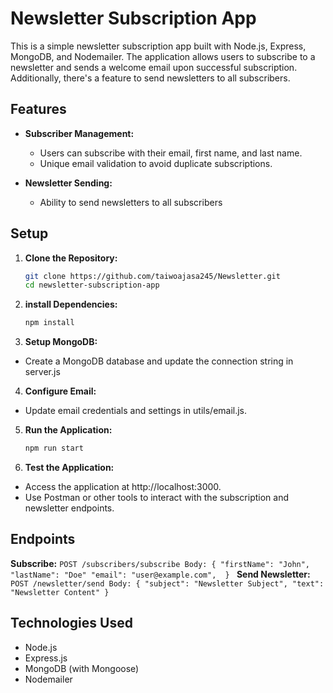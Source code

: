 # Newsletter Subscription App

This is a simple newsletter subscription app built with Node.js, Express, MongoDB, and Nodemailer. The application allows users to subscribe to a newsletter and sends a welcome email upon successful subscription. Additionally, there's a feature to send newsletters to all subscribers.

## Features

- **Subscriber Management:**
  - Users can subscribe with their email, first name, and last name.
  - Unique email validation to avoid duplicate subscriptions.

- **Newsletter Sending:**
  - Ability to send newsletters to all subscribers

## Setup

1. **Clone the Repository:**

   ```bash
   git clone https://github.com/taiwoajasa245/Newsletter.git
   cd newsletter-subscription-app
   ```

2. **install Dependencies:**

   ```bash
   npm install
   ``` 

3. **Setup MongoDB:**
- Create a MongoDB database and update the connection string in server.js

4. **Configure Email:**

- Update email credentials and settings in utils/email.js.

5. **Run the Application:**

   ```bash
   npm run start
   ```

6. **Test the Application:**
- Access the application at http://localhost:3000.
- Use Postman or other tools to interact with the subscription and newsletter endpoints.




## Endpoints

**Subscribe:**
    ```
    POST /subscribers/subscribe
    Body: { "firstName": "John", "lastName": "Doe" "email": "user@example.com",  } 
    ```
**Send Newsletter:**
    ```
    POST /newsletter/send
    Body: { "subject": "Newsletter Subject", "text": "Newsletter Content" }
    ```
## Technologies Used

- Node.js
- Express.js
- MongoDB (with Mongoose)
- Nodemailer


